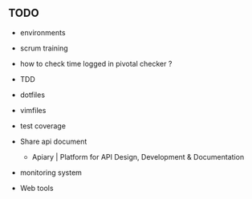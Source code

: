 ## TODO

- environments

- scrum training

- how to check time logged in pivotal checker ?

- TDD

- dotfiles

- vimfiles

- test coverage

- Share api document
  - Apiary | Platform for API Design, Development & Documentation

- monitoring system

- Web tools